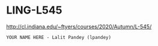 # LING-L545

http://cl.indiana.edu/~ftyers/courses/2020/Autumn/L-545/

`YOUR NAME HERE - Lalit Pandey (lpandey)`
